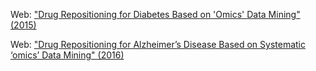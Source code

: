 Web: ["Drug Repositioning for Diabetes Based on 'Omics' Data Mining" (2015)](http://journals.plos.org/plosone/article?id=10.1371/journal.pone.0126082)

Web: ["Drug Repositioning for Alzheimer’s Disease Based on Systematic ‘omics’ Data Mining" (2016)](http://journals.plos.org/plosone/article?id=10.1371/journal.pone.0168812)
